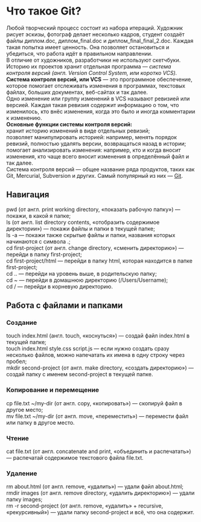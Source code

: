 # Что такое Git?
Любой творческий процесс состоит из набора итераций. Художник рисует эскизы, фотограф делает несколько кадров, студент создаёт файлы диплом.doc, диплом_final.doc и диплом_final_final_2.doc. Каждая такая попытка имеет ценность. Она позволяет остановиться и убедиться, что работа идёт в правильном направлении.   
В отличие от художников, разработчики не используют скетчбуки. Историю их проектов хранит отдельная программа — *система контроля версий (англ. Version Control System, или коротко VCS).*   
**Система контроля версий, или VCS** — это программное обеспечение, которое помогает отслеживать изменения в программах, текстовых файлах, больших документах, веб-сайтах и так далее.    
Одно изменение или группу изменений в VCS называют ревизией или версией. Каждая такая ревизия содержит информацию о том, что изменилось, кто внёс изменения, когда это было и иногда комментарии к изменению.   
**Основные функции системы контроля версий:**   
хранит историю изменений в виде отдельных ревизий;   
позволяет манипулировать историей: например, менять порядок ревизий, полностью удалять версии, возвращаться назад в истории;   
помогает анализировать изменения: например, кто и когда вносит изменения, кто чаще всего вносит изменения в определённый файл и так далее.   
Система контроля версий — общее название ряда продуктов, таких как Git, Mercurial, Subversion и других. Самый популярный из них — 
[Git](https://git-scm.com/ "На английском сленге слово git означает «мерзавец». Но, по мнению Линуса Торвальдса, создателя Git, это название может расшифровываться как угодно — в зависимости от настроения пользователя.
Например, Global Information Tracker (англ. «глобальный информационный трекер») — когда у вас всё хорошо и Git работает отлично. А если что-то идёт не так, Git превращается в Goddamn Idiotic Truckload of sh*t (англ. «чёртов идиотский грузовик c ...» — тут вы наверняка справитесь с переводом и без нас)." ).   
## Навигация
pwd (от англ. print working directory, «показать рабочую папку») — покажи, в какой я папке;   
ls (от англ. list directory contents, «отобразить содержимое директории») — покажи файлы и папки в текущей папке;   
ls -a — покажи также скрытые файлы и папки, названия которых начинаются с символа .;   
cd first-project (от англ. change directory, «сменить директорию») — перейди в папку first-project;   
cd first-project/html — перейди в папку html, которая находится в папке first-project;   
cd .. — перейди на уровень выше, в родительскую папку;   
cd ~ — перейди в домашнюю директорию (/Users/Username);   
cd / — перейди в корневую директорию.   
## Работа с файлами и папками   
### Создание   
touch index.html (англ. touch, «коснуться») — создай файл index.html в текущей папке;   
touch index.html style.css script.js — если нужно создать сразу несколько файлов, можно напечатать их имена в одну строку через пробел;   
mkdir second-project (от англ. make directory, «создать директорию») — создай папку с именем second-project в текущей папке.   
### Копирование и перемещение   
cp file.txt ~/my-dir (от англ. copy, «копировать») — скопируй файл в другое место;   
mv file.txt ~/my-dir (от англ. move, «переместить») — перемести файл или папку в другое место.   
### Чтение   
cat file.txt (от англ. concatenate and print, «объединить и распечатать») — распечатай содержимое текстового файла file.txt.   
### Удаление   
rm about.html (от англ. remove, «удалить») — удали файл about.html;   
rmdir images (от англ. remove directory, «удалить директорию») — удали папку images;   
rm -r second-project (от англ. remove, «удалить» + recursive, «рекурсивный») — удали папку second-project и всё, что она содержит.   
